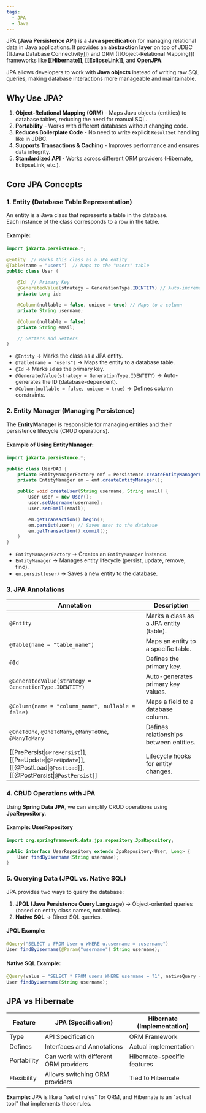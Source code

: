```yaml
---
tags:
  - JPA
  - Java
---
```

JPA (**Java Persistence API**) is a **Java specification** for managing relational data in Java applications. It provides an **abstraction layer** on top of JDBC ([[Java Database Connectivity]]) and ORM ([[Object-Relational Mapping]]) frameworks like **[[Hibernate]]**, **[[EclipseLink]]**, and **OpenJPA**.

JPA allows developers to work with **Java objects** instead of writing raw SQL queries, making database interactions more manageable and maintainable.

## **Why Use JPA?**

1. **Object-Relational Mapping (ORM)** - Maps Java objects (entities) to database tables, reducing the need for manual SQL.
2. **Portability** - Works with different databases without changing code.
3. **Reduces Boilerplate Code** - No need to write explicit `ResultSet` handling like in JDBC.
4. **Supports Transactions & Caching** - Improves performance and ensures data integrity.
5. **Standardized API** - Works across different ORM providers (Hibernate, EclipseLink, etc.).

## **Core JPA Concepts**

### **1. Entity (Database Table Representation)**

An entity is a Java class that represents a table in the database.  
Each instance of the class corresponds to a row in the table.
#### **Example:**
```Java
import jakarta.persistence.*;

@Entity  // Marks this class as a JPA entity
@Table(name = "users")  // Maps to the "users" table
public class User {
    
    @Id  // Primary Key
    @GeneratedValue(strategy = GenerationType.IDENTITY) // Auto-increment
    private Long id;

    @Column(nullable = false, unique = true) // Maps to a column
    private String username;

    @Column(nullable = false)
    private String email;

    // Getters and Setters
}
```

- `@Entity` → Marks the class as a JPA entity.
- `@Table(name = "users")` → Maps the entity to a database table.
- `@Id` → Marks `id` as the primary key.
- `@GeneratedValue(strategy = GenerationType.IDENTITY)` → Auto-generates the ID (database-dependent).
- `@Column(nullable = false, unique = true)` → Defines column constraints.

### **2. Entity Manager (Managing Persistence)**

The **EntityManager** is responsible for managing entities and their persistence lifecycle (CRUD operations).
#### **Example of Using EntityManager:**

```Java
import jakarta.persistence.*;

public class UserDAO {
    private EntityManagerFactory emf = Persistence.createEntityManagerFactory("my-persistence-unit");
    private EntityManager em = emf.createEntityManager();

    public void createUser(String username, String email) {
        User user = new User();
        user.setUsername(username);
        user.setEmail(email);

        em.getTransaction().begin();
        em.persist(user); // Saves user to the database
        em.getTransaction().commit();
    }
}
```

- `EntityManagerFactory` → Creates an `EntityManager` instance.
- `EntityManager` → Manages entity lifecycle (persist, update, remove, find).
- `em.persist(user)` → Saves a new entity to the database.

### **3. JPA Annotations**

| Annotation                                                                                                                 | Description                             |
| -------------------------------------------------------------------------------------------------------------------------- | --------------------------------------- |
| `@Entity`                                                                                                                  | Marks a class as a JPA entity (table).  |
| `@Table(name = "table_name")`                                                                                              | Maps an entity to a specific table.     |
| `@Id`                                                                                                                      | Defines the primary key.                |
| `@GeneratedValue(strategy = GenerationType.IDENTITY)`                                                                      | Auto-generates primary key values.      |
| `@Column(name = "column_name", nullable = false)`                                                                          | Maps a field to a database column.      |
| `@OneToOne`, `@OneToMany`, `@ManyToOne`, `@ManyToMany`                                                                     | Defines relationships between entities. |
| [[PrePersist\|`@PrePersist`]], [[PreUpdate\|`@PreUpdate`]], [[@PostLoad\|`@PostLoad`]], [[@PostPersist\|`@PostPersist`]] | Lifecycle hooks for entity changes.     |
### **4. CRUD Operations with JPA**

Using **Spring Data JPA**, we can simplify CRUD operations using **JpaRepository**.

#### **Example: UserRepository**

```Java
import org.springframework.data.jpa.repository.JpaRepository;

public interface UserRepository extends JpaRepository<User, Long> {
    User findByUsername(String username);
}
```

### **5. Querying Data (JPQL vs. Native SQL)**

JPA provides two ways to query the database:

1. **JPQL (Java Persistence Query Language)** → Object-oriented queries (based on entity class names, not tables).
2. **Native SQL** → Direct SQL queries.
#### **JPQL Example:**

```Java
@Query("SELECT u FROM User u WHERE u.username = :username")
User findByUsername(@Param("username") String username);
```

#### **Native SQL Example:**

```Java
@Query(value = "SELECT * FROM users WHERE username = ?1", nativeQuery = true)
User findByUsername(String username);
```

## **JPA vs Hibernate**

|Feature|JPA (Specification)|Hibernate (Implementation)|
|---|---|---|
|Type|API Specification|ORM Framework|
|Defines|Interfaces and Annotations|Actual implementation|
|Portability|Can work with different ORM providers|Hibernate-specific features|
|Flexibility|Allows switching ORM providers|Tied to Hibernate|

**Example:** JPA is like a "set of rules" for ORM, and Hibernate is an "actual tool" that implements those rules.